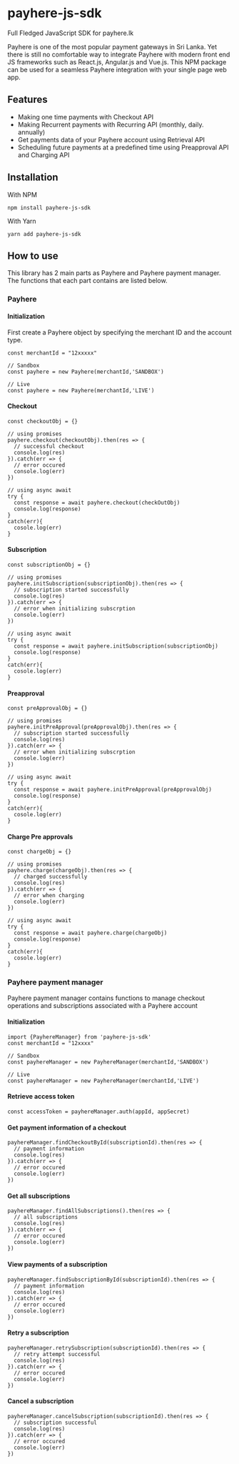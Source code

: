 # payhere-js-sdk
Full Fledged JavaScript SDK for payhere.lk 

Payhere is one of the most popular payment gateways in Sri Lanka. Yet there is still no comfortable way to integrate Payhere with modern front end JS frameworks such as 
React.js, Angular.js and Vue.js. This NPM package can be used for a seamless Payhere integration with your single page web app.

## Features

- Making one time payments with Checkout API
- Making Recurrent payments with Recurring API (monthly, daily. annually)
- Get payments data of your Payhere account using Retrieval API
- Scheduling future payments at a predefined time using Preapproval API and Charging API

## Installation

With NPM
```
npm install payhere-js-sdk
```
With Yarn
```
yarn add payhere-js-sdk
```

##   How to use

This library has 2 main parts as Payhere and Payhere payment manager. The functions that each part contains are listed below.

### Payhere

#### Initialization

First create a Payhere object by specifying the merchant ID and the account type.
```
const merchantId = "12xxxxx"

// Sandbox 
const payhere = new Payhere(merchantId,'SANDBOX')

// Live
const payhere = new Payhere(merchantId,'LIVE')
```

#### Checkout

``` 
const checkoutObj = {}

// using promises
payhere.checkout(checkoutObj).then(res => {
  // successful checkout
  console.log(res)
}).catch(err => {
  // error occured
  console.log(err)
})

// using async await
try {
  const response = await payhere.checkout(checkOutObj)
  console.log(response)
}
catch(err){
  cosole.log(err)
}
```

#### Subscription

``` 
const subscriptionObj = {}

// using promises
payhere.initSubscription(subscriptionObj).then(res => {
  // subscription started successfully
  console.log(res)
}).catch(err => {
  // error when initializing subscrption
  console.log(err)
})

// using async await
try {
  const response = await payhere.initSubscription(subscriptionObj)
  console.log(response)
}
catch(err){
  cosole.log(err)
}
```

#### Preapproval

```
const preApprovalObj = {}

// using promises
payhere.initPreApproval(preApprovalObj).then(res => {
  // subscription started successfully
  console.log(res)
}).catch(err => {
  // error when initializing subscrption
  console.log(err)
})

// using async await
try {
  const response = await payhere.initPreApproval(preApprovalObj)
  console.log(response)
}
catch(err){
  cosole.log(err)
}
```

#### Charge Pre approvals

```
const chargeObj = {}

// using promises
payhere.charge(chargeObj).then(res => {
  // charged successfully
  console.log(res)
}).catch(err => {
  // error when charging
  console.log(err)
})

// using async await
try {
  const response = await payhere.charge(chargeObj)
  console.log(response)
}
catch(err){
  cosole.log(err)
}
```
### Payhere payment manager

Payhere payment manager contains functions to manage checkout operations and subscriptions associated with a Payhere account

#### Initialization

```
import {PayhereManager} from 'payhere-js-sdk'
const merchantId = "12xxxx"

// Sandbox 
const payhereManager = new PayhereManager(merchantId,'SANDBOX')

// Live
const payhereManager = new PayhereManager(merchantId,'LIVE')
```

#### Retrieve access token

```
const accessToken = payhereManager.auth(appId, appSecret)
```

#### Get payment information of a checkout

```
payhereManager.findCheckoutById(subscriptionId).then(res => {
  // payment information
  console.log(res)
}).catch(err => {
  // error occured
  console.log(err)
})
```

#### Get all subscriptions

```
payhereManager.findAllSubscriptions().then(res => {
  // all subscriptions
  console.log(res)
}).catch(err => {
  // error occured
  console.log(err)
})
```

#### View payments of a subscription

```
payhereManager.findSubscriptionById(subscriptionId).then(res => {
  // payment information
  console.log(res)
}).catch(err => {
  // error occured
  console.log(err)
})
```

#### Retry a subscription

```
payhereManager.retrySubscription(subscriptionId).then(res => {
  // retry attempt successful
  console.log(res)
}).catch(err => {
  // error occured
  console.log(err)
})
```

#### Cancel a subscription

```
payhereManager.cancelSubscription(subscriptionId).then(res => {
  // subscription successful
  console.log(res)
}).catch(err => {
  // error occured
  console.log(err)
})
```
